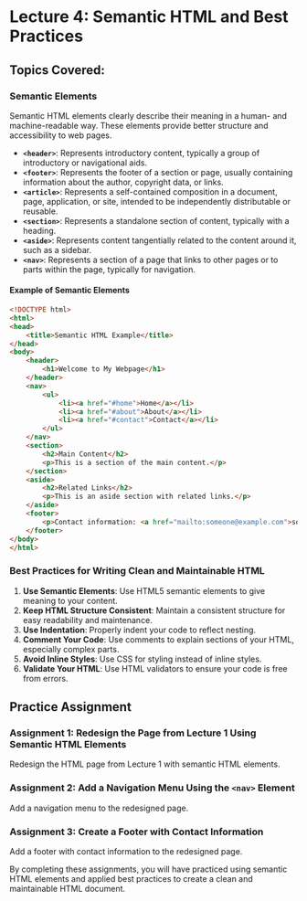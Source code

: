 # Lecture 4: Semantic HTML and Best Practices

## Topics Covered:

### Semantic Elements

Semantic HTML elements clearly describe their meaning in a human- and machine-readable way. These elements provide better structure and accessibility to web pages.

- **`<header>`**: Represents introductory content, typically a group of introductory or navigational aids.
- **`<footer>`**: Represents the footer of a section or page, usually containing information about the author, copyright data, or links.
- **`<article>`**: Represents a self-contained composition in a document, page, application, or site, intended to be independently distributable or reusable.
- **`<section>`**: Represents a standalone section of content, typically with a heading.
- **`<aside>`**: Represents content tangentially related to the content around it, such as a sidebar.
- **`<nav>`**: Represents a section of a page that links to other pages or to parts within the page, typically for navigation.

#### Example of Semantic Elements

```html
<!DOCTYPE html>
<html>
<head>
    <title>Semantic HTML Example</title>
</head>
<body>
    <header>
        <h1>Welcome to My Webpage</h1>
    </header>
    <nav>
        <ul>
            <li><a href="#home">Home</a></li>
            <li><a href="#about">About</a></li>
            <li><a href="#contact">Contact</a></li>
        </ul>
    </nav>
    <section>
        <h2>Main Content</h2>
        <p>This is a section of the main content.</p>
    </section>
    <aside>
        <h2>Related Links</h2>
        <p>This is an aside section with related links.</p>
    </aside>
    <footer>
        <p>Contact information: <a href="mailto:someone@example.com">someone@example.com</a>.</p>
    </footer>
</body>
</html>
```

### Best Practices for Writing Clean and Maintainable HTML

1. **Use Semantic Elements**: Use HTML5 semantic elements to give meaning to your content.
2. **Keep HTML Structure Consistent**: Maintain a consistent structure for easy readability and maintenance.
3. **Use Indentation**: Properly indent your code to reflect nesting.
4. **Comment Your Code**: Use comments to explain sections of your HTML, especially complex parts.
5. **Avoid Inline Styles**: Use CSS for styling instead of inline styles.
6. **Validate Your HTML**: Use HTML validators to ensure your code is free from errors.

## Practice Assignment

### Assignment 1: Redesign the Page from Lecture 1 Using Semantic HTML Elements

Redesign the HTML page from Lecture 1 with semantic HTML elements.

### Assignment 2: Add a Navigation Menu Using the `<nav>` Element

Add a navigation menu to the redesigned page.

### Assignment 3: Create a Footer with Contact Information

Add a footer with contact information to the redesigned page.


By completing these assignments, you will have practiced using semantic HTML elements and applied best practices to create a clean and maintainable HTML document.